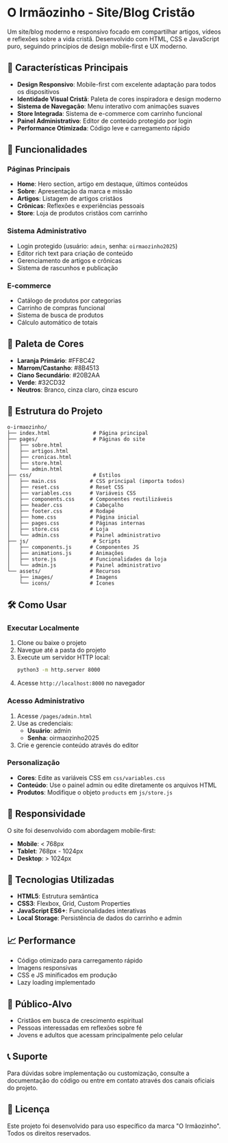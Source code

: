 # O Irmãozinho - Site/Blog Cristão

Um site/blog moderno e responsivo focado em compartilhar artigos, vídeos e reflexões sobre a vida cristã. Desenvolvido com HTML, CSS e JavaScript puro, seguindo princípios de design mobile-first e UX moderno.

## 🎯 Características Principais

- **Design Responsivo**: Mobile-first com excelente adaptação para todos os dispositivos
- **Identidade Visual Cristã**: Paleta de cores inspiradora e design moderno
- **Sistema de Navegação**: Menu interativo com animações suaves
- **Store Integrada**: Sistema de e-commerce com carrinho funcional
- **Painel Administrativo**: Editor de conteúdo protegido por login
- **Performance Otimizada**: Código leve e carregamento rápido

## 🚀 Funcionalidades

### Páginas Principais
- **Home**: Hero section, artigo em destaque, últimos conteúdos
- **Sobre**: Apresentação da marca e missão
- **Artigos**: Listagem de artigos cristãos
- **Crônicas**: Reflexões e experiências pessoais
- **Store**: Loja de produtos cristãos com carrinho

### Sistema Administrativo
- Login protegido (usuário: `admin`, senha: `oirmaozinho2025`)
- Editor rich text para criação de conteúdo
- Gerenciamento de artigos e crônicas
- Sistema de rascunhos e publicação

### E-commerce
- Catálogo de produtos por categorias
- Carrinho de compras funcional
- Sistema de busca de produtos
- Cálculo automático de totais

## 🎨 Paleta de Cores

- **Laranja Primário**: #FF8C42
- **Marrom/Castanho**: #8B4513  
- **Ciano Secundário**: #20B2AA
- **Verde**: #32CD32
- **Neutros**: Branco, cinza claro, cinza escuro

## 📁 Estrutura do Projeto

```
o-irmaozinho/
├── index.html              # Página principal
├── pages/                  # Páginas do site
│   ├── sobre.html
│   ├── artigos.html
│   ├── cronicas.html
│   ├── store.html
│   └── admin.html
├── css/                    # Estilos
│   ├── main.css           # CSS principal (importa todos)
│   ├── reset.css          # Reset CSS
│   ├── variables.css      # Variáveis CSS
│   ├── components.css     # Componentes reutilizáveis
│   ├── header.css         # Cabeçalho
│   ├── footer.css         # Rodapé
│   ├── home.css           # Página inicial
│   ├── pages.css          # Páginas internas
│   ├── store.css          # Loja
│   └── admin.css          # Painel administrativo
├── js/                     # Scripts
│   ├── components.js      # Componentes JS
│   ├── animations.js      # Animações
│   ├── store.js           # Funcionalidades da loja
│   └── admin.js           # Painel administrativo
└── assets/                # Recursos
    ├── images/            # Imagens
    └── icons/             # Ícones
```

## 🛠️ Como Usar

### Executar Localmente

1. Clone ou baixe o projeto
2. Navegue até a pasta do projeto
3. Execute um servidor HTTP local:
   ```bash
   python3 -m http.server 8000
   ```
4. Acesse `http://localhost:8000` no navegador

### Acesso Administrativo

1. Acesse `/pages/admin.html`
2. Use as credenciais:
   - **Usuário**: admin
   - **Senha**: oirmaozinho2025
3. Crie e gerencie conteúdo através do editor

### Personalização

- **Cores**: Edite as variáveis CSS em `css/variables.css`
- **Conteúdo**: Use o painel admin ou edite diretamente os arquivos HTML
- **Produtos**: Modifique o objeto `products` em `js/store.js`

## 📱 Responsividade

O site foi desenvolvido com abordagem mobile-first:
- **Mobile**: < 768px
- **Tablet**: 768px - 1024px  
- **Desktop**: > 1024px

## 🔧 Tecnologias Utilizadas

- **HTML5**: Estrutura semântica
- **CSS3**: Flexbox, Grid, Custom Properties
- **JavaScript ES6+**: Funcionalidades interativas
- **Local Storage**: Persistência de dados do carrinho e admin

## 📈 Performance

- Código otimizado para carregamento rápido
- Imagens responsivas
- CSS e JS minificados em produção
- Lazy loading implementado

## 🎯 Público-Alvo

- Cristãos em busca de crescimento espiritual
- Pessoas interessadas em reflexões sobre fé
- Jovens e adultos que acessam principalmente pelo celular

## 📞 Suporte

Para dúvidas sobre implementação ou customização, consulte a documentação do código ou entre em contato através dos canais oficiais do projeto.

## 📄 Licença

Este projeto foi desenvolvido para uso específico da marca "O Irmãozinho". Todos os direitos reservados.
